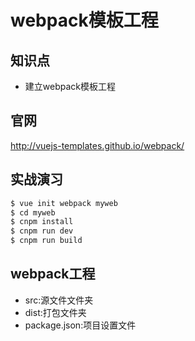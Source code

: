 webpack模板工程
==============

## 知识点

* 建立webpack模板工程

## 官网

http://vuejs-templates.github.io/webpack/

## 实战演习

~~~bash
$ vue init webpack myweb
$ cd myweb
$ cnpm install
$ cnpm run dev
$ cnpm run build

~~~

## webpack工程

* src:源文件文件夹
* dist:打包文件夹
* package.json:项目设置文件


